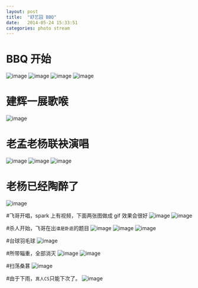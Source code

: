 ```yaml
---
layout: post
title:  "舒艺园 BBQ"
date:   2014-05-24 15:33:51
categories: photo stream
---
```


# BBQ 开始

![image](/assets/shuyiyuan/1.jpg)
![image](/assets/shuyiyuan/2.jpg)
![image](/assets/shuyiyuan/3.jpg)
![image](/assets/shuyiyuan/4.jpg)

# 建辉一展歌喉
![image](/assets/shuyiyuan/5.jpg)

# 老孟老杨联袂演唱
![image](/assets/shuyiyuan/6.jpg)
![image](/assets/shuyiyuan/7.jpg)
![image](/assets/shuyiyuan/8.jpg)

# 老杨已经陶醉了
![image](/assets/shuyiyuan/9.jpg)

#飞哥开唱，spark 上有视频，下面两张图做成 gif 效果会很好
![image](/assets/shuyiyuan/10-0.jpg)
![image](/assets/shuyiyuan/10-1.jpg)

#杀人开始，飞哥在出`谁是卧底`的题目
![image](/assets/shuyiyuan/11.jpg)
![image](/assets/shuyiyuan/12-1.jpg)
![image](/assets/shuyiyuan/12.jpg)

#台球羽毛球
![image](/assets/shuyiyuan/13.jpg)

#所带辎重，全部消灭
![image](/assets/shuyiyuan/14.jpg)
![image](/assets/shuyiyuan/15.jpg)

#扫荡桑葚
![image](/assets/shuyiyuan/16.jpg)

#由于下雨，`真人CS`只能下次了。
![image](/assets/shuyiyuan/cs.jpg)

